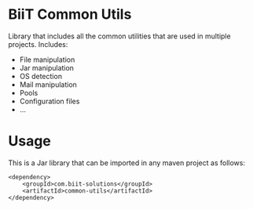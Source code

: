 # BiiT Common Utils

Library that includes all the common utilities that are used in multiple projects. Includes:
- File manipulation
- Jar manipulation
- OS detection
- Mail manipulation
- Pools
- Configuration files
- ...


# Usage

This is a Jar library that can be imported in any maven project as follows:

```
<dependency>
    <groupId>com.biit-solutions</groupId>
    <artifactId>common-utils</artifactId>
</dependency>
```